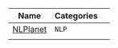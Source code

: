
| Name                                  | Categories |     |
| ------------------------------------- | ---------- | --- |
| [NLPlanet](https://www.nlplanet.org/) | `NLP`      |     |
|                                       |            |     |